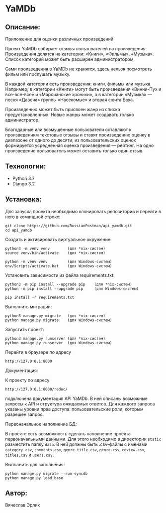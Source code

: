 # YaMDb

## Описание:
Приложение для оценки различных произведений

Проект YaMDb собирает отзывы пользователей на произведения. Произведения делятся на категории: «Книги», «Фильмы», «Музыка». Список категорий может быть расширен администратором.

Сами произведения в YaMDb не хранятся, здесь нельзя посмотреть фильм или послушать музыку.

В каждой категории есть произведения: книги, фильмы или музыка. Например, в категории «Книги» могут быть произведения «Винни-Пух и все-все-все» и «Марсианские хроники», а в категории «Музыка» — песня «Давеча» группы «Насекомые» и вторая сюита Баха.

Произведению может быть присвоен жанр из списка предустановленных. Новые жанры может создавать только администратор.

Благодарные или возмущённые пользователи оставляют к произведениям текстовые отзывы и ставят произведению оценку в диапазоне от одного до десяти; из пользовательских оценок формируется усреднённая оценка произведения — рейтинг. На одно произведение пользователь может оставить только один отзыв.


## Технологии:

- Python 3.7
- Django 3.2

## Установка:

Для запуска проекта необходимо клонировать репозиторий и перейти в него в командной строке:

```
git clone https://github.com/RussianPostman/api_yamdb.git
cd api_yamdb
```

Cоздать и активировать виртуальное окружение:

```
python3 -m venv venv        (для *nix-систем)
source venv/bin/activate    (для *nix-систем)
```

```
python -m venv venv         (для Windows-систем)
env/Scripts/activate.bat    (для Windows-систем)
```

Установить зависимости из файла requirements.txt:

```
python3 -m pip install --upgrade pip    (для *nix-систем)
python -m pip install --upgrade pip     (для Windows-систем)
```
```
pip install -r requirements.txt
```

Выполнить миграции:

```
python3 manage.py migrate   (для *nix-систем)
python manage.py migrate    (для Windows-систем)
```

Запустить проект:

```
python3 manage.py runserver (для *nix-систем)
python manage.py runserver  (для Windows-систем)
```

Перейти в браузере по адресу

```
http://127.0.0.1:8000
```

Документация:

К проекту по адресу
```
http://127.0.0.1:8000/redoc/
```
подключена документация API YaMDb. В ней описаны возможные запросы к API и структура ожидаемых ответов. Для каждого запроса указаны уровни прав доступа: пользовательские роли, которым разрешён запрос.


Первоначальное наполнение БД:

В проекте есть возможность сделать наполнение проекта первоначальными данными. Для этого необходимо в директории ```static``` разместить папку ```data```. В ней должны быть .csv-файлы с именами ```category.csv```, ```comments.csv```, ```genre_title.csv```, ```genre.csv```, ```review.csv```, ```titles.csv``` и ```users.csv```. 

Выполнить для заполнения:
```
python manage.py migrate --run-syncdb
python manage.py load_base
```


## Автор:
Вячеслав Эрлих

